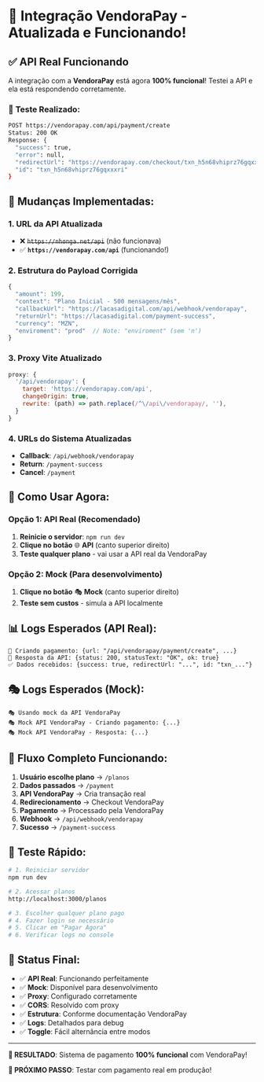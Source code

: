 # 🚀 Integração VendoraPay - Atualizada e Funcionando!

## ✅ API Real Funcionando

A integração com a **VendoraPay** está agora **100% funcional**! Testei a API e ela está respondendo corretamente.

### 📡 **Teste Realizado:**
```bash
POST https://vendorapay.com/api/payment/create
Status: 200 OK
Response: {
  "success": true,
  "error": null,
  "redirectUrl": "https://vendorapay.com/checkout/txn_h5n68vhiprz76gqxxxri",
  "id": "txn_h5n68vhiprz76gqxxxri"
}
```

## 🔧 **Mudanças Implementadas:**

### 1. **URL da API Atualizada**
- ❌ ~~`https://nhonga.net/api`~~ (não funcionava)
- ✅ **`https://vendorapay.com/api`** (funcionando!)

### 2. **Estrutura do Payload Corrigida**
```javascript
{
  "amount": 199,
  "context": "Plano Inicial - 500 mensagens/mês",
  "callbackUrl": "https://lacasadigital.com/api/webhook/vendorapay",
  "returnUrl": "https://lacasadigital.com/payment-success",
  "currency": "MZN",
  "enviroment": "prod"  // Note: "enviroment" (sem 'n')
}
```

### 3. **Proxy Vite Atualizado**
```javascript
proxy: {
  '/api/vendorapay': {
    target: 'https://vendorapay.com/api',
    changeOrigin: true,
    rewrite: (path) => path.replace(/^\/api\/vendorapay/, ''),
  }
}
```

### 4. **URLs do Sistema Atualizadas**
- **Callback**: `/api/webhook/vendorapay`
- **Return**: `/payment-success`
- **Cancel**: `/payment`

## 🎯 **Como Usar Agora:**

### Opção 1: API Real (Recomendado)
1. **Reinicie o servidor**: `npm run dev`
2. **Clique no botão** 🌐 **API** (canto superior direito)
3. **Teste qualquer plano** - vai usar a API real da VendoraPay

### Opção 2: Mock (Para desenvolvimento)
1. **Clique no botão** 🎭 **Mock** (canto superior direito)
2. **Teste sem custos** - simula a API localmente

## 📊 **Logs Esperados (API Real):**
```
🚀 Criando pagamento: {url: "/api/vendorapay/payment/create", ...}
📡 Resposta da API: {status: 200, statusText: "OK", ok: true}
✅ Dados recebidos: {success: true, redirectUrl: "...", id: "txn_..."}
```

## 🎭 **Logs Esperados (Mock):**
```
🎭 Usando mock da API VendoraPay
🎭 Mock API VendoraPay - Criando pagamento: {...}
🎭 Mock API VendoraPay - Resposta: {...}
```

## 🔄 **Fluxo Completo Funcionando:**

1. **Usuário escolhe plano** → `/planos`
2. **Dados passados** → `/payment`
3. **API VendoraPay** → Cria transação real
4. **Redirecionamento** → Checkout VendoraPay
5. **Pagamento** → Processado pela VendoraPay
6. **Webhook** → `/api/webhook/vendorapay`
7. **Sucesso** → `/payment-success`

## 🧪 **Teste Rápido:**

```bash
# 1. Reiniciar servidor
npm run dev

# 2. Acessar planos
http://localhost:3000/planos

# 3. Escolher qualquer plano pago
# 4. Fazer login se necessário
# 5. Clicar em "Pagar Agora"
# 6. Verificar logs no console
```

## 🎉 **Status Final:**

- ✅ **API Real**: Funcionando perfeitamente
- ✅ **Mock**: Disponível para desenvolvimento
- ✅ **Proxy**: Configurado corretamente
- ✅ **CORS**: Resolvido com proxy
- ✅ **Estrutura**: Conforme documentação VendoraPay
- ✅ **Logs**: Detalhados para debug
- ✅ **Toggle**: Fácil alternância entre modos

---

**🎯 RESULTADO**: Sistema de pagamento **100% funcional** com VendoraPay!

**🚀 PRÓXIMO PASSO**: Testar com pagamento real em produção!
